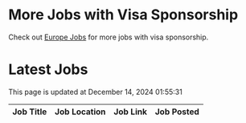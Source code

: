 # More Jobs with Visa Sponsorship

Check out [Europe Jobs](https://github.com/sureshparimi/europejobs#latest-jobs) for more jobs with visa sponsorship.

# Latest Jobs

This page is updated at December 14, 2024 01:55:31

| Job Title | Job Location | Job Link | Job Posted |
| --- | --- | --- | --- |
